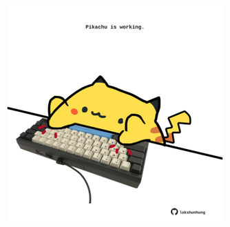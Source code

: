 <!-- built at 01/11/2022, 16:01:11 UTC -->
<p align="center">
  <img width="500" height="500" src="./ReadmeImage.svg">
</p>
